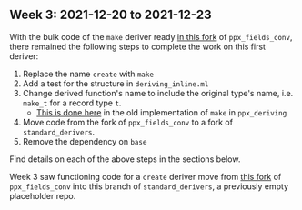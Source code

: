 ## Week 3: 2021-12-20 to 2021-12-23

With the bulk code of the `make` deriver ready [in this fork](https://github.com/ayc9/ppx_fields_conv/tree/create) of `ppx_fields_conv`, there remained the following steps to complete the work on this first deriver:
1. Replace the name `create` with `make`
2. Add a test for the structure in `deriving_inline.ml`
3. Change derived function's name to include the original type's name, i.e. `make_t` for a record type `t`.
    - [This is done here](https://github.com/ocaml-ppx/ppx_deriving/blob/6198c82aa38b023b4402f4085cbfda195571d8ed/src_plugins/make/ppx_deriving_make.cppo.ml#L135) in the old implementation of `make` in `ppx_deriving`
4. Move code from the fork of `ppx_fields_conv` to a fork of `standard_derivers`. 
5. Remove the dependency on `base`

Find details on each of the above steps in the sections below.

Week 3 saw functioning code for a `create` deriver move from [this fork](https://github.com/ayc9/ppx_fields_conv/tree/create) of `ppx_fields_conv` into this branch of `standard_derivers`, a previously empty placeholder repo.
